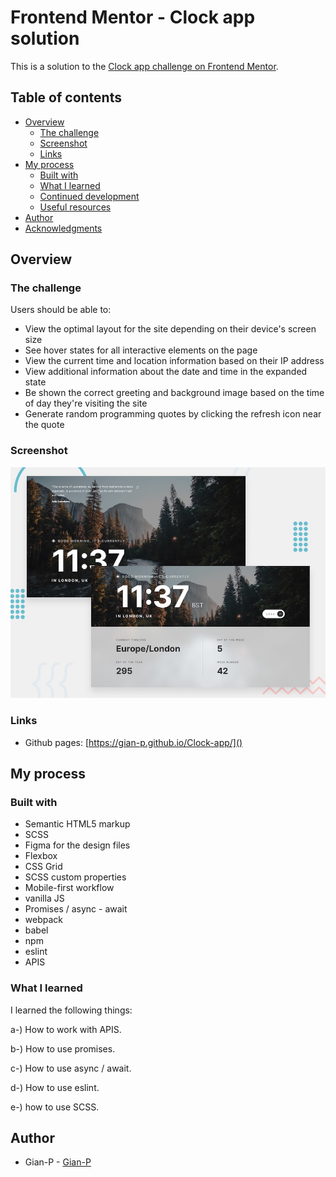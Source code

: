 # Frontend Mentor - Clock app solution

This is a solution to the [Clock app challenge on Frontend Mentor](https://www.frontendmentor.io/challenges/clock-app-LMFaxFwrM).

## Table of contents

- [Overview](#overview)
  - [The challenge](#the-challenge)
  - [Screenshot](#screenshot)
  - [Links](#links)
- [My process](#my-process)
  - [Built with](#built-with)
  - [What I learned](#what-i-learned)
  - [Continued development](#continued-development)
  - [Useful resources](#useful-resources)
- [Author](#author)
- [Acknowledgments](#acknowledgments)
## Overview

### The challenge

Users should be able to:

- View the optimal layout for the site depending on their device's screen size
- See hover states for all interactive elements on the page
- View the current time and location information based on their IP address
- View additional information about the date and time in the expanded state
- Be shown the correct greeting and background image based on the time of day they're visiting the site
- Generate random programming quotes by clicking the refresh icon near the quote

### Screenshot

![Design preview for the clock app coding callenge](./docs/assets/preview.jpg)

### Links

- Github pages: [https://gian-p.github.io/Clock-app/]()

## My process

### Built with

- Semantic HTML5 markup
- SCSS
- Figma for the design files
- Flexbox
- CSS Grid
- SCSS custom properties
- Mobile-first workflow
- vanilla JS
- Promises / async - await
- webpack
- babel
- npm
- eslint
- APIS

### What I learned

I learned the following things:

a-) How to work with APIS.

b-) How to use promises.

c-) How to use async / await.

d-) How to use eslint.

e-) how to use SCSS.

## Author

- Gian-P - [Gian-P](https://github.com/Gian-P)
